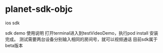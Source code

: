 # planet-sdk-objc
ios sdk

sdk demo 使用说明
打开terminal进入到testVideoDemo，执行pod install 安装完成。
测试需要两台设备分别输入相同的房间号，就可以视频通话
目前sdk属于beta版本
